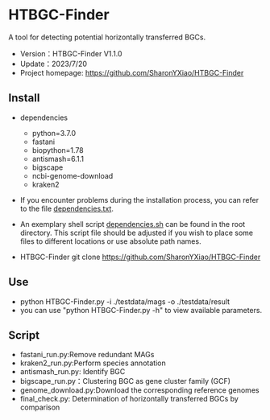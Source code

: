 # HTBGC-Finder
A tool for detecting potential horizontally transferred BGCs.
- Version：HTBGC-Finder V1.1.0
- Update：2023/7/20
- Project homepage: https://github.com/SharonYXiao/HTBGC-Finder

## Install
- dependencies
    - python=3.7.0
    - fastani
    - biopython=1.78
    - antismash=6.1.1
    - bigscape
    - ncbi-genome-download
    - kraken2
- If you encounter problems during the installation process, you can refer to the file [dependencies.txt](https://github.com/SharonYXiao/HTBGC-Finder/blob/master/dependencies.txt). 
- An exemplary shell script [dependencies.sh](https://github.com/SharonYXiao/HTBGC-Finder/blob/master/dependency.sh) can be found in the root directory.
  This script file should be adjusted if you wish to place some files to different locations or use absolute path names.

- HTBGC-Finder
git clone https://github.com/SharonYXiao/HTBGC-Finder

## Use
- python HTBGC-Finder.py -i ./testdata/mags -o ./testdata/result
- you can use "python HTBGC-Finder.py -h" to view available parameters.

## Script
-  fastani_run.py:Remove redundant MAGs
-  kraken2_run.py:Perform species annotation
-  antismash_run.py: Identify BGC
-  bigscape_run.py：Clustering BGC as gene cluster family (GCF)
-  genome_download.py:Download the corresponding reference genomes
-  final_check.py: Determination of horizontally transferred BGCs by comparison



